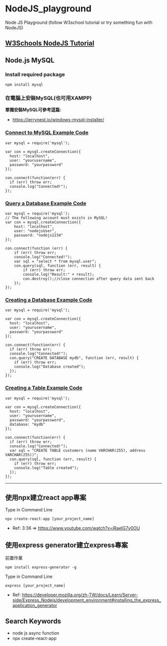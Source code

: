 # NodeJS_playground
 Node JS Playground (follow W3school tutorial or try something fun with NodeJS)

## [W3Schools NodeJS Tutorial](https://www.w3schools.com/nodejs/default.asp)

## Node.js MySQL

### Install required package
```
npm install mysql
```

### 在電腦上安裝MySQL(也可用XAMPP)
**單獨安裝MySQL可參考這篇:**
+ https://jerrynest.io/windows-mysql-installer/

### [Connect to MySQL Example Code](https://www.w3schools.com/nodejs/nodejs_mysql.asp)
```javascipt=
var mysql = require('mysql');

var con = mysql.createConnection({
  host: "localhost",
  user: "yourusername",
  password: "yourpassword"
});

con.connect(function(err) {
  if (err) throw err;
  console.log("Connected!");
});
```

### [Query a Database Example Code](https://www.w3schools.com/nodejs/nodejs_mysql.asp)
```javascript=
var mysql = require('mysql');
// The following account must exists in MySQL!
var con = mysql.createConnection({
    host: "localhost",
    user: "nodejsUser",
    password: "nodejs1234"
});

con.connect(function (err) {
    if (err) throw err;
    console.log("Connected!");
    var sql = "select * from mysql.user";
    con.query(sql, function (err, result) {
        if (err) throw err;
        console.log("Result:" + result);
        con.destroy();//close connection after query data sent back
    });
});
``` 

### [Creating a Database Example Code](https://www.w3schools.com/nodejs/nodejs_mysql_create_db.asp)
```javascript=
var mysql = require('mysql');

var con = mysql.createConnection({
  host: "localhost",
  user: "yourusername",
  password: "yourpassword"
});

con.connect(function(err) {
  if (err) throw err;
  console.log("Connected!");
  con.query("CREATE DATABASE mydb", function (err, result) {
    if (err) throw err;
    console.log("Database created");
  });
});
```

### [Creating a Table Example Code](https://www.w3schools.com/nodejs/nodejs_mysql_create_table.asp)
```javascript=
var mysql = require('mysql');

var con = mysql.createConnection({
  host: "localhost",
  user: "yourusername",
  password: "yourpassword",
  database: "mydb"
});

con.connect(function(err) {
  if (err) throw err;
  console.log("Connected!");
  var sql = "CREATE TABLE customers (name VARCHAR(255), address VARCHAR(255))";
  con.query(sql, function (err, result) {
    if (err) throw err;
    console.log("Table created");
  });
});
```

---

## 使用npx建立react app專案
Type in Command Line
```
npx create-react-app [your_project_name]
```
+ Ref: 3:36 => https://www.youtube.com/watch?v=iRaelG7v0OU

## 使用express generator建立express專案
前置作業
```
npm install express-generator -g
```
Type in Command Line
```
express [your_project_name]
```
+ Ref: https://developer.mozilla.org/zh-TW/docs/Learn/Server-side/Express_Nodejs/development_environment#installing_the_express_application_generator


## Search Keywords
+ node js async function
+ npx create-react-app